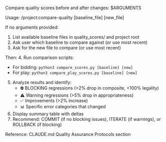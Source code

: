 Compare quality scores before and after changes: $ARGUMENTS

Usage: /project:compare-quality [baseline_file] [new_file]

If no arguments provided:
1. List available baseline files in quality_scores/ and project root
2. Ask user which baseline to compare against (or use most recent)
3. Ask for the new file to compare (or use most recent)

Then:
4. Run comparison scripts:
   - For bidding: `python3 compare_scores.py [baseline] [new]`
   - For play: `python3 compare_play_scores.py [baseline] [new]`
5. Analyze results and identify:
   - ⛔ BLOCKING regressions (>2% drop in composite, <100% legality)
   - ⚠️  Warning regressions (>5% drop in appropriateness)
   - ✅ Improvements (>2% increase)
   - 📊 Specific error categories that changed
6. Display summary table with deltas
7. Recommend: COMMIT (if no blocking issues), ITERATE (if warnings), or ROLLBACK (if blocking)

Reference: CLAUDE.md Quality Assurance Protocols section

